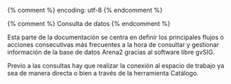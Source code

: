 {% comment %} encoding: utf-8 {% endcomment %}

{% comment %}  Consulta de datos {% endcomment %}

Esta parte de la documentación se centra en definir los principales flujos o acciones consecutivas 
más frecuentes a la hora de consultar y gestionar información de la base de datos Arena2 gracias 
al software libre gvSIG.

Previo a las consultas hay que realizar la conexión al espacio de trabajo ya sea de manera directa 
o bien a través de la herramienta Catálogo.
